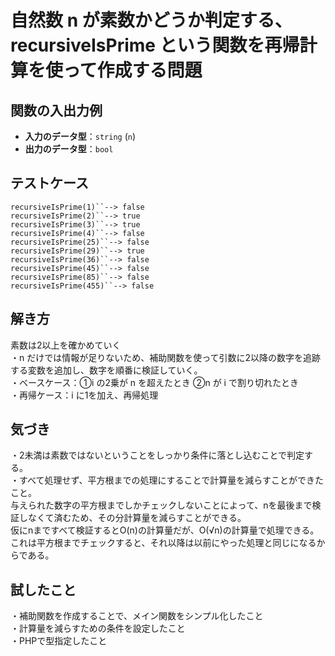 # 自然数 n が素数かどうか判定する、recursiveIsPrime という関数を再帰計算を使って作成する問題

## 関数の入出力例  
- **入力のデータ型**：`string` (`n`)  
- **出力のデータ型**：`bool`  

## テストケース  
`recursiveIsPrime(1)``--> false`<br>
`recursiveIsPrime(2)``--> true`<br>
`recursiveIsPrime(3)``--> true`<br>
`recursiveIsPrime(4)``--> false`<br>
`recursiveIsPrime(25)``--> false`<br>
`recursiveIsPrime(29)``--> true`<br>
`recursiveIsPrime(36)``--> false`<br>
`recursiveIsPrime(45)``--> false`<br>
`recursiveIsPrime(85)``--> false`<br>
`recursiveIsPrime(455)``--> false`<br>

## 解き方
素数は2以上を確かめていく<br>
・n だけでは情報が足りないため、補助関数を使って引数に2以降の数字を追跡する変数を追加し、数字を順番に検証していく。<br>
・ベースケース：①i の2乗が n を超えたとき ②n が i で割り切れたとき<br>
・再帰ケース：i に1を加え、再帰処理<br>


## 気づき
・2未満は素数ではないということをしっかり条件に落とし込むことで判定する。<br>
・すべて処理せず、平方根までの処理にすることで計算量を減らすことができたこと。<br>
与えられた数字の平方根までしかチェックしないことによって、nを最後まで検証しなくて済むため、その分計算量を減らすことができる。<br>
仮にnまですべて検証するとO(n)の計算量だが、O(√n)の計算量で処理できる。<br>
これは平方根までチェックすると、それ以降は以前にやった処理と同じになるからである。<br>

## 試したこと
・補助関数を作成することで、メイン関数をシンプル化したこと<br>
・計算量を減らすための条件を設定したこと<br>
・PHPで型指定したこと<br>
